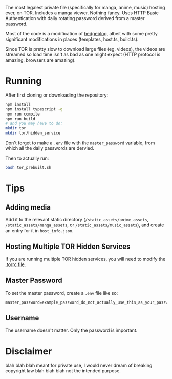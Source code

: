 The most legalest private file (specifically for manga, anime, music) hosting ever, on TOR. Includes a manga viewer. Nothing fancy. Uses HTTP Basic Authentication with daily rotating password derived from a master password.

Most of the code is a modification of [hedgeblog](https://github.com/jetstream0/hedgeblog), albeit with some pretty significant modifications in places (templates, host.ts, build.ts).

Since TOR is pretty slow to download large files (eg, videos), the videos are streamed so load time isn't as bad as one might expect (HTTP protocol is amazing, browsers are amazing).

# Running
After first cloning or downloading the repository:

```bash
npm install
npm install typescript -g
npm run compile
npm run build
# and you may have to do:
mkdir tor
mkdir tor/hidden_service
```

Don't forget to make a `.env` file with the `master_password` variable, from which all the daily passwords are dervied.

Then to actually run:

```bash
bash tor_prebuilt.sh
```

# Tips

## Adding media
Add it to the relevant static directory (`/static_assets/anime_assets`, `/static_assets/manga_assets`, or `/static_assets/music_assets`), and create an entry for it in `host_info.json`.

## Hosting Multiple TOR Hidden Services
If you are running multiple TOR hidden services, you will need to modify the [.torrc file](https://stackoverflow.com/questions/14321214/how-to-run-multiple-tor-processes-at-once-with-different-exit-ips#18895491).

## Master Password
To set the master password, create a `.env` file like so:

```
master_password=example_password_do_not_actually_use_this_as_your_password_obviously
```

## Username
The username doesn't matter. Only the password is important.

# Disclaimer
blah blah blah meant for private use, I would never dream of breaking copyright law blah blah blah not the intended purpose.
